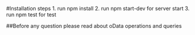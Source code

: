 #Installation steps
    1. run npm install
    2. run npm start-dev for server start
    3. run npm test for test

##Before any question please read about oData operations and queries
